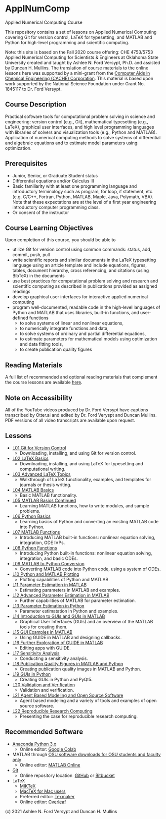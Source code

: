 # ApplNumComp
Applied Numerical Computing Course

This repository contains a set of lessons on Applied Numerical Computing covering Git for version control, LaTeX for typesetting, and MATLAB and Python for high-level programming and scientific computing. 

Note: this site is based on the Fall 2020 course offering: CHE 4753/5753 Applied Numerical Computing for Scientists & Engineers at Oklahoma State University created and taught by Ashlee N. Ford Versypt, Ph.D. and assisted by Duncan H. Mullins. The translation of course materials to the online lessons here was supported by a mini-grant from the [Computer Aids in Chemical Engineering (CACHE) Corporation](https://cache.org/). This material is based upon work supported by the National Science Foundation under Grant No. 1845117 to Dr. Ford Versypt. 

## Course Description
Practical software tools for computational problem solving in science and engineering: version control (e.g., Git), mathematical typesetting (e.g., LaTeX), graphical user interfaces, and high level programming languages with libraries of solvers and visualization tools (e.g., Python and MATLAB). Application of numerical computing methods to solve systems of differential and algebraic equations and to estimate model parameters using optimization.

## Prerequisites
* Junior, Senior, or Graduate Student status
* Differential equations and/or Calculus III
* Basic familiarity with at least one programming language and introductory terminology such as program, for loop, if statement, etc. (e.g. C/C++, Fortran, Python, MATLAB, Maple, Java, Polymath, VBA). Note that these expectations are at the level of a first year engineering introductory computer programming class.
* Or consent of the instructor

## Course Learning Objectives
Upon completion of this course, you should be able to
* utilize Git for version control using common commands: status, add, commit, push, pull
* write scientific reports and similar documents in the LaTeX typesetting language using an article template and include equations, figures, tables, document hierarchy, cross referencing, and citations (using BibTeX) in the documents
* use best practices for computational problem solving and research and scientific computing as described in publications provided as assigned readings
* develop graphical user interfaces for interactive applied numerical computing
* program well-documented, readable code in the high-level languages of Python and MATLAB that uses libraries, built-in functions, and user-defined functions
  * to solve systems of linear and nonlinear equations,
  * to numerically integrate functions and data,
  * to solve systems of ordinary and partial differential equations, 
  * to estimate parameters for mathematical models using optimization and data fitting tools, 
  * to create publication quality figures 

## Reading Materials
A full list of recommended and optional reading materials that complement the course lessons are available [here](https://github.com/ashleefv/ApplNumComp/blob/master/RecommendedReading.md).

## Note on Accessibility
All of the YouTube videos produced by Dr. Ford Versypt have captions transcribed by Otter.ai and edited by Dr. Ford Veryspt and Duncan Mullins. PDF versions of all video transcripts are available upon request.

## Lessons
* [L01 Git for Version Control](/L01%20Git%20for%20Version%20Control.md)
  * Downloading, installing, and using Git for version control.
* [L02 LaTeX Basics](/L02%20LaTeX%20Basics.md)
  * Downloading, installing, and using LaTeX for typesetting and computational writing.
* [L03 Advanced LaTeX Topics](/L03%20Advanced%20LaTeX%20Topics.md)
  * Walkthrough of LaTeX functionality, examples, and templates for journals or thesis writing.
* [L04 MATLAB Basics](/L04%20MATLAB%20Basics.md)
  * Basic MATLAB functionality.
* [L05 MATLAB Basics Continued](/L05%20MATLAB%20Basics%20Cont.md)
  * Learning MATLAB functions, how to write modules, and sample problems.
* [L06 Python Basics](/L06%20Python%20Basics.md)
  * Learning basics of Python and converting an existing MATLAB code into Python.
* [L07 MATLAB Functions](/L07%20MATLAB%20Functions.md)
  * Introducing MATLAB built-in functions: nonlinear equation solving, integration, ODE IVPs.
* [L08 Python Functions](/L08%20Python%20Functions.md)
  * Introducing Python built-in functions: nonlinear equation solving, integration, and basic ODEs.
* [L09 MATLAB to Python Conversion](/L09%20MATLAB%20to%20Python%20Conversion.md)
  * Converting MATLAB code into Python code, using a system of ODEs.
* [L10 Python and MATLAB Plotting](/L10%20Python%20and%20MATLAB%20Plotting.md)
  * Plotting capabilities of Python and MATLAB.
* [L11 Parameter Estimation in MATLAB](/L11%20Parameter%20Estimation%20in%20MATLAB.md)
  * Estimating parameters in MATLAB and examples.
* [L12 Advanced Parameter Estimation in MATLAB](/L12%20Advanced%20Parameter%20Estimation%20in%20MATLAB.md)
  * Further capabilities of MATLAB for parameter estimation.
* [L13 Parameter Estimation in Python](/L13%20Parameter%20Estimation%20in%20Python.md)
  * Parameter estimatation in Python  and examples.
* [L14 Introduction to GUIs and GUIs in MATLAB](/L14%20Introduction%20to%20GUIs.md)
  * Graphical User Interfaces (GUIs) and an overview of the MATLAB tools for creating them.
* [L15 GUI Examples in MATLAB](/L15%20MATLAB%20and%20GUIDE.md)
  * Using GUIDE in MATLAB and designing callbacks.
* [L16 Further Exploration of GUIDE in MATLAB](/L16%20Further%20Exploration%20of%20GUIDE%20in%20MATLAB.md)
  * Editing apps with GUIDE.
* [L17 Sensitivity Analysis](/L17%20Sensitivity%20Analysis.md)
  * Conducting a sensitivity analysis.
* [L18 Publication Quality Figures in MATLAB and Python](/L18%20Publication%20Quality%20Figures%20in%20MATLAB%20and%20Python.md)
  * Creating publication quality images in MATLAB and Python.
* [L19 GUIs in Python](/L19%20GUIs%20in%20Python.md)
  * Creating GUIs in Python and PyQt5.
* [L20 Validation and Verification](/L20%20Validation%20and%20Verification.md)
  * Validation and verification.
* [L21 Agent Based Modeling and Open Source Software](/L21%20Agent%20Based%20Modeling%20and%20Open%20Source%20Software.md)
  * Agent based modeling and a variety of tools and examples of open source software.
* [L22 Reproducible Research Computing](/L22%20Reproducible%20Research%20Computing.md)
  * Presenting the case for reproducible research computing.

## Recommended Software
* [Anaconda Python 3.x](https://www.anaconda.com/products/individual)
  * Online editor: [Google Colab](https://colab.research.google.com/)
* MATLAB through [OSU software downloads for OSU students and faculty only](https://ceat.okstate.edu/itservices/software-downloads/mathworks-matlab-simulink.html)
  * Online editor: [MATLAB Online](https://matlab.mathworks.com/)
* [Git](https://www.atlassian.com/git/tutorials/install-git)
  * Online repository location: [GitHub](https://github.com/) or [Bitbucket](https://bitbucket.org/)
* LaTeX
  * [MiKTeX](https://miktex.org/download)
  * [MacTeX for Mac users](http://www.tug.org/mactex/)
  * Preferred editor: [Texmaker](https://www.xm1math.net/texmaker/download.html)
  * Online editor: [Overleaf](https://www.overleaf.com)

  
(c) 2021 Ashlee N. Ford Versypt and Duncan H. Mullins
